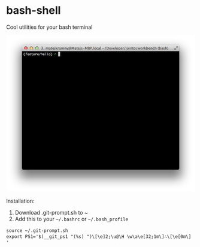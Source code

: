 bash-shell
==========

Cool utilities for your bash terminal

![Screenshot](screenshot.png)

Installation:

1. Download .git-prompt.sh to ~
2. Add this to your `~/.bashrc` or `~/.bash_profile`

```
source ~/.git-prompt.sh
export PS1='$(__git_ps1 "(%s) ")\[\e]2;\u@\H \w\a\e[32;1m\]∴\[\e[0m\] '
```
